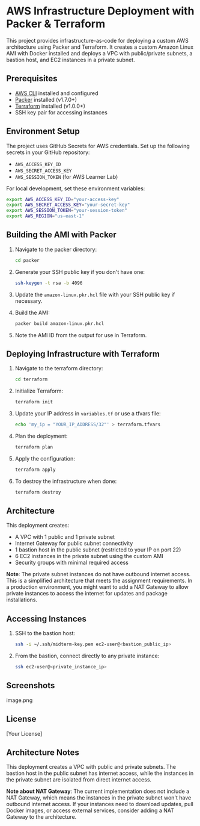 # AWS Infrastructure Deployment with Packer & Terraform

This project provides infrastructure-as-code for deploying a custom AWS architecture using Packer and Terraform. It creates a custom Amazon Linux AMI with Docker installed and deploys a VPC with public/private subnets, a bastion host, and EC2 instances in a private subnet.

## Prerequisites

- [AWS CLI](https://aws.amazon.com/cli/) installed and configured
- [Packer](https://www.packer.io/downloads) installed (v1.7.0+)
- [Terraform](https://www.terraform.io/downloads.html) installed (v1.0.0+)
- SSH key pair for accessing instances

## Environment Setup

The project uses GitHub Secrets for AWS credentials. Set up the following secrets in your GitHub repository:

- `AWS_ACCESS_KEY_ID`
- `AWS_SECRET_ACCESS_KEY`
- `AWS_SESSION_TOKEN` (for AWS Learner Lab)

For local development, set these environment variables:

```bash
export AWS_ACCESS_KEY_ID="your-access-key"
export AWS_SECRET_ACCESS_KEY="your-secret-key"
export AWS_SESSION_TOKEN="your-session-token"
export AWS_REGION="us-east-1"
```

## Building the AMI with Packer

1. Navigate to the packer directory:
   ```bash
   cd packer
   ```

2. Generate your SSH public key if you don't have one:
   ```bash
   ssh-keygen -t rsa -b 4096
   ```

3. Update the `amazon-linux.pkr.hcl` file with your SSH public key if necessary.

4. Build the AMI:
   ```bash
   packer build amazon-linux.pkr.hcl
   ```

5. Note the AMI ID from the output for use in Terraform.

## Deploying Infrastructure with Terraform

1. Navigate to the terraform directory:
   ```bash
   cd terraform
   ```

2. Initialize Terraform:
   ```bash
   terraform init
   ```

3. Update your IP address in `variables.tf` or use a tfvars file:
   ```bash
   echo 'my_ip = "YOUR_IP_ADDRESS/32"' > terraform.tfvars
   ```

4. Plan the deployment:
   ```bash
   terraform plan
   ```

5. Apply the configuration:
   ```bash
   terraform apply
   ```

6. To destroy the infrastructure when done:
   ```bash
   terraform destroy
   ```

## Architecture

This deployment creates:
- A VPC with 1 public and 1 private subnet
- Internet Gateway for public subnet connectivity
- 1 bastion host in the public subnet (restricted to your IP on port 22)
- 6 EC2 instances in the private subnet using the custom AMI
- Security groups with minimal required access

**Note**: The private subnet instances do not have outbound internet access. This is a simplified architecture that meets the assignment requirements. In a production environment, you might want to add a NAT Gateway to allow private instances to access the internet for updates and package installations.

## Accessing Instances

1. SSH to the bastion host:
   ```bash
   ssh -i ~/.ssh/midterm-key.pem ec2-user@<bastion_public_ip>
   ```

2. From the bastion, connect directly to any private instance:
   ```bash
   ssh ec2-user@<private_instance_ip>
   ```

## Screenshots

image.png

## License

[Your License]

## Architecture Notes

This deployment creates a VPC with public and private subnets. The bastion host in the public subnet has internet access, while the instances in the private subnet are isolated from direct internet access.

**Note about NAT Gateway**: The current implementation does not include a NAT Gateway, which means the instances in the private subnet won't have outbound internet access. If your instances need to download updates, pull Docker images, or access external services, consider adding a NAT Gateway to the architecture.
